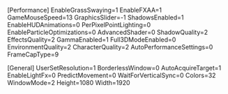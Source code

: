 [Performance]
EnableGrassSwaying=1
EnableFXAA=1
GameMouseSpeed=13
GraphicsSlider=-1
ShadowsEnabled=1
EnableHUDAnimations=0
PerPixelPointLighting=0
EnableParticleOptimizations=0
AdvancedShader=0
ShadowQuality=2
EffectsQuality=2
GammaEnabled=1
Full3DModeEnabled=0
EnvironmentQuality=2
CharacterQuality=2
AutoPerformanceSettings=0
FrameCapType=9

[General]
UserSetResolution=1
BorderlessWindow=0
AutoAcquireTarget=1
EnableLightFx=0
PredictMovement=0
WaitForVerticalSync=0
Colors=32
WindowMode=2
Height=1080
Width=1920